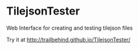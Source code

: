 # TilejsonTester
Web Interface for creating and testing tilejson files

Try it at http://trailbehind.github.io/TilejsonTester/
